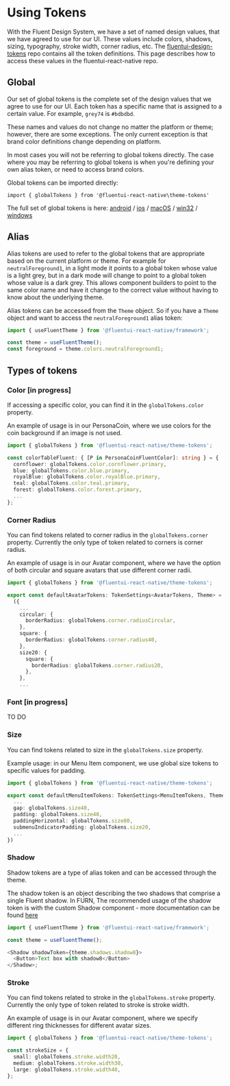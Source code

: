 # Using Tokens

With the Fluent Design System, we have a set of named design values, that we have agreed to use for our UI. These values include colors, shadows, sizing, typography, stroke width, corner radius, etc. The [fluentui-design-tokens](https://github.com/microsoft/fluentui-design-tokens) repo contains all the token definitions. This page describes how to access these values in the fluentui-react-native repo.

## Global

Our set of global tokens is the complete set of the design values that we agree to use for our UI. Each token has a specific name that is assigned to a certain value. For example, `grey74` is `#bdbdbd`.

These names and values do not change no matter the platform or theme; however, there are some exceptions. The only current exception is that brand color definitions change depending on platform.

In most cases you will not be referring to global tokens directly. The case where you may be referring to global tokens is when you're defining your own alias token, or need to access brand colors.

Global tokens can be imported directly:

`import { globalTokens } from '@fluentui-react-native\theme-tokens'`

The full set of global tokens is here: [android](https://github.com/microsoft/fluentui-design-tokens/blob/main/src/global.android.json) / [ios](https://github.com/microsoft/fluentui-design-tokens/blob/main/src/global.ios.json) / [macOS](https://github.com/microsoft/fluentui-design-tokens/blob/main/src/global.macos.json) / [win32](https://github.com/microsoft/fluentui-design-tokens/blob/main/src/global.win32.json) / [windows](https://github.com/microsoft/fluentui-design-tokens/blob/main/src/global.windows.json)

## Alias

Alias tokens are used to refer to the global tokens that are appropriate based on the current platform or theme. For example for `neutralForeground1`, in a light mode it points to a global token whose value is a light grey, but in a dark mode will change to point to a global token whose value is a dark grey. This allows component builders to point to the same color name and have it change to the correct value without having to know about the underlying theme.

Alias tokens can be accessed from the `Theme` object. So if you have a `Theme` object and want to access the `neutralForeground1` alias token:

```ts
import { useFluentTheme } from '@fluentui-react-native/framework';

const theme = useFluentTheme();
const foreground = theme.colors.neutralForeground1;
```

## Types of tokens

### Color [in progress]

If accessing a specific color, you can find it in the `globalTokens.color` property.

An example of usage is in our PersonaCoin, where we use colors for the coin background if an image is not used.

```ts
import { globalTokens } from '@fluentui-react-native/theme-tokens';

const colorTableFluent: { [P in PersonaCoinFluentColor]: string } = {
  cornflower: globalTokens.color.cornflower.primary,
  blue: globalTokens.color.blue.primary,
  royalBlue: globalTokens.color.royalBlue.primary,
  teal: globalTokens.color.teal.primary,
  forest: globalTokens.color.forest.primary,
  ...
};
```

### Corner Radius

You can find tokens related to corner radius in the `globalTokens.corner` property. Currently the only type of token related to corners is corner radius.

An example of usage is in our Avatar component, where we have the option of both circular and square avatars that use different corner radii.

```ts
import { globalTokens } from '@fluentui-react-native/theme-tokens';

export const defaultAvatarTokens: TokenSettings<AvatarTokens, Theme> = (t: Theme) =>
  ({
    ...
    circular: {
      borderRadius: globalTokens.corner.radiusCircular,
    },
    square: {
      borderRadius: globalTokens.corner.radius40,
    },
    size20: {
      square: {
        borderRadius: globalTokens.corner.radius20,
      },
    },
    ...
```

### Font [in progress]

TO DO

### Size

You can find tokens related to size in the `globalTokens.size` property.

Example usage: in our Menu Item component, we use global size tokens to specific values for padding.

```ts
import { globalTokens } from '@fluentui-react-native/theme-tokens';

export const defaultMenuItemTokens: TokenSettings<MenuItemTokens, Theme> = (t: Theme): MenuItemTokens => ({
  ...
  gap: globalTokens.size40,
  padding: globalTokens.size40,
  paddingHorizontal: globalTokens.size80,
  submenuIndicatorPadding: globalTokens.size20,
  ...
})
```

### Shadow

Shadow tokens are a type of alias token and can be accessed through the theme.

The shadow token is an object describing the two shadows that comprise a single Fluent shadow. In FURN, The recommended usage of the shadow token is with the custom Shadow component - more documentation can be found [here](https://github.com/microsoft/fluentui-react-native/blob/main/packages/experimental/Shadow/SPEC.md)

```ts
import { useFluentTheme } from '@fluentui-react-native/framework';

const theme = useFluentTheme();

<Shadow shadowToken={theme.shadows.shadow8}>
  <Button>Text box with shadow8</Button>
</Shadow>;
```

### Stroke

You can find tokens related to stroke in the `globalTokens.stroke` property. Currently the only type of token related to stroke is stroke width.

An example of usage is in our Avatar component, where we specify different ring thicknesses for different avatar sizes.

```ts
import { globalTokens } from '@fluentui-react-native/theme-tokens';

const strokeSize = {
  small: globalTokens.stroke.width20,
  medium: globalTokens.stroke.width30,
  large: globalTokens.stroke.width40,
};
```

